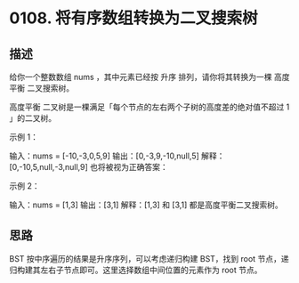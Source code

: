 # 0108. 将有序数组转换为二叉搜索树

## 描述

给你一个整数数组 nums ，其中元素已经按 升序 排列，请你将其转换为一棵 高度平衡 二叉搜索树。

高度平衡 二叉树是一棵满足「每个节点的左右两个子树的高度差的绝对值不超过 1 」的二叉树。

示例 1：

输入：nums = [-10,-3,0,5,9]
输出：[0,-3,9,-10,null,5]
解释：[0,-10,5,null,-3,null,9] 也将被视为正确答案：

示例 2：

输入：nums = [1,3]
输出：[3,1]
解释：[1,3] 和 [3,1] 都是高度平衡二叉搜索树。


## 思路

BST 按中序遍历的结果是升序序列，可以考虑递归构建 BST，找到 root 节点，递归构建其左右子节点即可。这里选择数组中间位置的元素作为 root 节点。
